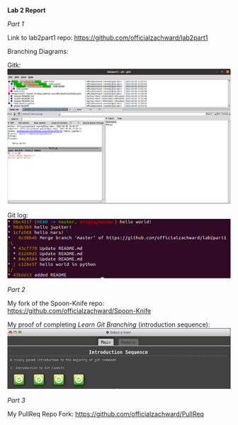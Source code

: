 **Lab 2 Report**

*Part 1*

Link to lab2part1 repo: https://github.com/officialzachward/lab2part1

Branching Diagrams:  

Gitk:  
![Gitk](/labs/lab-02/images/gitk.png)  

Git log:  
![gitlog](/labs/lab-02/images/gitlog.png)  

*Part 2*  

My fork of the Spoon-Knife repo: https://github.com/officialzachward/Spoon-Knife

My proof of completing *Learn Git Branching* (introduction sequence):  
![intro](/labs/lab-02/images/4levels.png)  

*Part 3*  

My PullReq Repo Fork: https://github.com/officialzachward/PullReq
